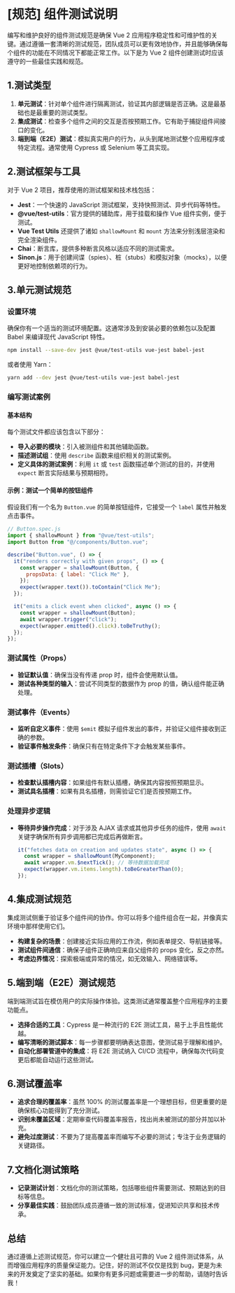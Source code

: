 # [规范] 组件测试说明

编写和维护良好的组件测试规范是确保 Vue 2 应用程序稳定性和可维护性的关键。通过遵循一套清晰的测试规范，团队成员可以更有效地协作，并且能够确保每个组件的功能在不同情况下都能正常工作。以下是为 Vue 2 组件创建测试时应该遵守的一些最佳实践和规范。

## 1.测试类型

1. **单元测试**：针对单个组件进行隔离测试，验证其内部逻辑是否正确。这是最基础也是最重要的测试类型。
2. **集成测试**：检查多个组件之间的交互是否按预期工作。它有助于捕捉组件间接口的变化。
3. **端到端（E2E）测试**：模拟真实用户的行为，从头到尾地测试整个应用程序或特定流程。通常使用 Cypress 或 Selenium 等工具实现。

## 2.测试框架与工具

对于 Vue 2 项目，推荐使用的测试框架和技术栈包括：

- **Jest**：一个快速的 JavaScript 测试框架，支持快照测试、异步代码等特性。
- **@vue/test-utils**：官方提供的辅助库，用于挂载和操作 Vue 组件实例，便于测试。
- **Vue Test Utils** 还提供了诸如 `shallowMount` 和 `mount` 方法来分别浅层渲染和完全渲染组件。
- **Chai**：断言库，提供多种断言风格以适应不同的测试需求。
- **Sinon.js**：用于创建间谍（spies）、桩（stubs）和模拟对象（mocks），以便更好地控制依赖项的行为。

## 3.单元测试规范

### 设置环境

确保你有一个适当的测试环境配置。这通常涉及到安装必要的依赖包以及配置 Babel 来编译现代 JavaScript 特性。

```bash
npm install --save-dev jest @vue/test-utils vue-jest babel-jest
```

或者使用 Yarn：

```bash
yarn add --dev jest @vue/test-utils vue-jest babel-jest
```

### 编写测试案例

#### 基本结构

每个测试文件都应该包含以下部分：

- **导入必要的模块**：引入被测组件和其他辅助函数。
- **描述测试组**：使用 `describe` 函数来组织相关的测试案例。
- **定义具体的测试案例**：利用 `it` 或 `test` 函数描述单个测试的目的，并使用 `expect` 断言实际结果与预期相符。

#### 示例：测试一个简单的按钮组件

假设我们有一个名为 `Button.vue` 的简单按钮组件，它接受一个 `label` 属性并触发点击事件。

```javascript
// Button.spec.js
import { shallowMount } from "@vue/test-utils";
import Button from "@/components/Button.vue";

describe("Button.vue", () => {
  it("renders correctly with given props", () => {
    const wrapper = shallowMount(Button, {
      propsData: { label: "Click Me" },
    });
    expect(wrapper.text()).toContain("Click Me");
  });

  it("emits a click event when clicked", async () => {
    const wrapper = shallowMount(Button);
    await wrapper.trigger("click");
    expect(wrapper.emitted().click).toBeTruthy();
  });
});
```

### 测试属性（Props）

- **验证默认值**：确保当没有传递 prop 时，组件会使用默认值。
- **测试各种类型的输入**：尝试不同类型的数据作为 prop 的值，确认组件能正确处理。

### 测试事件（Events）

- **监听自定义事件**：使用 `$emit` 模拟子组件发出的事件，并验证父组件接收到正确的参数。
- **验证事件触发条件**：确保只有在特定条件下才会触发某些事件。

### 测试插槽（Slots）

- **检查默认插槽内容**：如果组件有默认插槽，确保其内容按照预期显示。
- **测试具名插槽**：如果有具名插槽，则需验证它们是否按预期工作。

### 处理异步逻辑

- **等待异步操作完成**：对于涉及 AJAX 请求或其他异步任务的组件，使用 `await` 关键字确保所有异步调用都已完成后再做断言。

  ```javascript
  it("fetches data on creation and updates state", async () => {
    const wrapper = shallowMount(MyComponent);
    await wrapper.vm.$nextTick(); // 等待数据加载完成
    expect(wrapper.vm.items.length).toBeGreaterThan(0);
  });
  ```

## 4.集成测试规范

集成测试侧重于验证多个组件间的协作。你可以将多个组件组合在一起，并像真实环境中那样使用它们。

- **构建复杂的场景**：创建接近实际应用的工作流，例如表单提交、导航链接等。
- **测试组件间通信**：确保子组件正确响应来自父组件的 props 变化，反之亦然。
- **考虑边界情况**：探索极端或异常的情况，如无效输入、网络错误等。

## 5.端到端（E2E）测试规范

端到端测试旨在模仿用户的实际操作体验。这类测试通常覆盖整个应用程序的主要功能点。

- **选择合适的工具**：Cypress 是一种流行的 E2E 测试工具，易于上手且性能优越。
- **编写清晰的测试脚本**：每一步骤都要明确表达意图，使测试易于理解和维护。
- **自动化部署管道中的集成**：将 E2E 测试纳入 CI/CD 流程中，确保每次代码变更后都能自动运行这些测试。

## 6.测试覆盖率

- **追求合理的覆盖率**：虽然 100% 的测试覆盖率是一个理想目标，但更重要的是确保核心功能得到了充分测试。
- **识别未覆盖区域**：定期审查代码覆盖率报告，找出尚未被测试的部分并加以补充。
- **避免过度测试**：不要为了提高覆盖率而编写不必要的测试；专注于业务逻辑的关键路径。

## 7.文档化测试策略

- **记录测试计划**：文档化你的测试策略，包括哪些组件需要测试、预期达到的目标等信息。
- **分享最佳实践**：鼓励团队成员遵循一致的测试标准，促进知识共享和技术传承。

## 总结

通过遵循上述测试规范，你可以建立一个健壮且可靠的 Vue 2 组件测试体系，从而增强应用程序的质量保证能力。记住，好的测试不仅仅是找到 bug，更是为未来的开发奠定了坚实的基础。如果你有更多问题或需要进一步的帮助，请随时告诉我！
